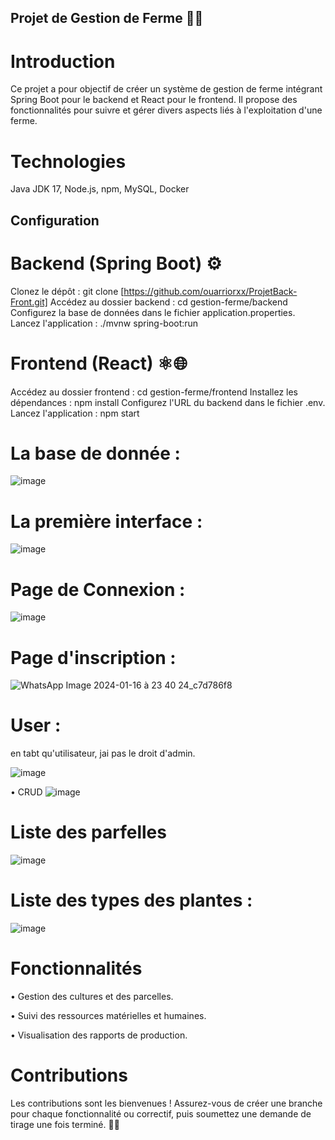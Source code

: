 ## Projet de Gestion de Ferme 🚜🌾

# Introduction

Ce projet a pour objectif de créer un système de gestion de ferme intégrant Spring Boot pour le backend et React pour le frontend. Il propose des fonctionnalités pour suivre et gérer divers aspects liés à l'exploitation d'une ferme.

# Technologies 

Java JDK 17, Node.js, npm, MySQL, Docker

## Configuration

# Backend (Spring Boot) ⚙️

Clonez le dépôt : git clone [https://github.com/ouarriorxx/ProjetBack-Front.git]
Accédez au dossier backend : cd gestion-ferme/backend
Configurez la base de données dans le fichier application.properties.
Lancez l'application : ./mvnw spring-boot:run

# Frontend (React) ⚛️🌐

Accédez au dossier frontend : cd gestion-ferme/frontend
Installez les dépendances : npm install
Configurez l'URL du backend dans le fichier .env.
Lancez l'application : npm start

# La base de donnée : 

![image](https://github.com/ouarriorxx/ProjetBack-Front/assets/143946046/7d520c32-ec9c-4648-a0c5-c0e757b57507)

# La première interface :

![image](https://github.com/ouarriorxx/ProjetBack-Front/assets/143946046/d20d1bb9-6dd4-41d6-8538-80342e2a45a1)

# Page de Connexion : 

![image](https://github.com/ouarriorxx/ProjetBack-Front/assets/143946046/f3517484-c1f7-4b2a-a02b-eef55c84402f)

# Page d'inscription : 

![WhatsApp Image 2024-01-16 à 23 40 24_c7d786f8](https://github.com/ouarriorxx/ProjetBack-Front/assets/143946046/8d49d17a-24b7-424c-9e8e-701a82baf728)

# User : 

en tabt qu'utilisateur, jai pas le droit d'admin.

![image](https://github.com/ouarriorxx/ProjetBack-Front/assets/143946046/ba9c36c0-a80b-4ca7-bdbb-d12f6f2d2ae6)

• CRUD 
![image](https://github.com/ouarriorxx/ProjetBack-Front/assets/143946046/771aaf6d-1609-4017-b59a-78efac4f3a52)


# Liste des parfelles

![image](https://github.com/ouarriorxx/ProjetBack-Front/assets/143946046/cac23fef-6e3a-4961-995e-10eebf6c7f39)

# Liste des types des plantes : 

![image](https://github.com/ouarriorxx/ProjetBack-Front/assets/143946046/01f6b6ac-5d40-47c4-8cea-050a03405f33)




# Fonctionnalités

• Gestion des cultures et des parcelles.

• Suivi des ressources matérielles et humaines.

• Visualisation des rapports de production.

# Contributions

Les contributions sont les bienvenues ! Assurez-vous de créer une branche pour chaque fonctionnalité ou correctif, puis soumettez une demande de tirage une fois terminé. 🌱🤝
